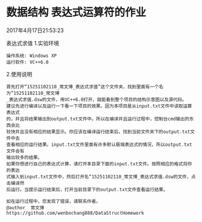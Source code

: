 # 数据结构 表达式运算符的作业

2017年4月17日21:53:23

表达式求值
1.实验环境

	操作系统: Windows XP
	运行软件: VC++6.0

2.使用说明

	首先打开“15251102110_常文博_表达式求值”这个文件夹，找到里面有一个名为“15251102110_常文博
	_表达式求值.dsw的文件，用VC++6.0打开，就能看到整个项目的结构示意图以及源代码。
	建议先进行编译以及运行一下看一下项目的效果。因为本项目是从input.txt文件中读取运算表达式
	的，并且将结果输出到output.txt文件中。所以在编译并且运行过程中，控制台cmd输出的东西会比
	较快并且没有相应的结果显示。你应该在编译运行结束后，找到当前文件夹下的output.txt文件中去
    查看相应的运行结果。input.txt文件里面有许多默认极端表达式的情况，所以output.txt文件会有
	输出较多的结果。
	如果你想进行自己的表达式计算，请打开本目录下面的input.txt文件。按照相应的格式将你的表达
    式输入到input.txt文件中，然后打开名“15251102110_常文博_表达式求值.dsw的文件，点击编译然
	后运行。当提示运行结束后，打开当前目录下的output.txt文件查看运行结果。
	
	如在运行过程中，您发现了错误，请联系作者。
	@author  常文博
    https://github.com/wenbochang888/DataStructHomework




























